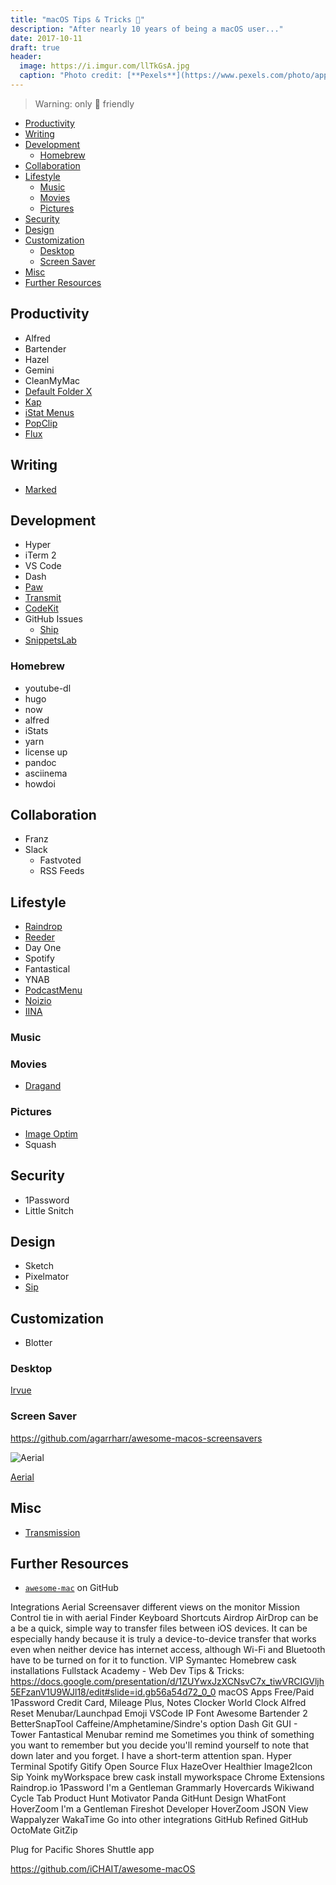 ```yaml
---
title: "macOS Tips & Tricks "
description: "After nearly 10 years of being a macOS user..."
date: 2017-10-11
draft: true
header:
  image: https://i.imgur.com/llTkGsA.jpg
  caption: "Photo credit: [**Pexels**](https://www.pexels.com/photo/apples-art-dark-food-347208/)"
---
```


> Warning: only  friendly

<!-- TOC -->

- [Productivity](#productivity)
- [Writing](#writing)
- [Development](#development)
  - [Homebrew](#homebrew)
- [Collaboration](#collaboration)
- [Lifestyle](#lifestyle)
  - [Music](#music)
  - [Movies](#movies)
  - [Pictures](#pictures)
- [Security](#security)
- [Design](#design)
- [Customization](#customization)
  - [Desktop](#desktop)
  - [Screen Saver](#screen-saver)
- [Misc](#misc)
- [Further Resources](#further-resources)

<!-- /TOC -->

## Productivity

- Alfred
- Bartender
- Hazel
- Gemini
- CleanMyMac
- [Default Folder X](//stclairsoft.com/DefaultFolderX/)
- [Kap](https://github.com/wulkano/kap)
- [iStat Menus](https://bjango.com/mac/istatmenus/)
- [PopClip](https://pilotmoon.com/popclip/)
- [Flux](https://justgetflux.com/)

## Writing

- [Marked](//marked2app.com/)

## Development

- Hyper
- iTerm 2
- VS Code
- Dash
- [Paw](https://paw.cloud/)
- [Transmit](https://www.panic.com/transmit/)
- [CodeKit]()
- GitHub Issues
  - [Ship](https://www.realartists.com/index.html)
- [SnippetsLab](https://www.renfei.org/snippets-lab/)

### Homebrew

- youtube-dl
- hugo
- now
- alfred
- iStats
- yarn
- license up
- pandoc
- asciinema
- howdoi

## Collaboration

- Franz
- Slack
  - Fastvoted
  - RSS Feeds

## Lifestyle

- [Raindrop]()
- [Reeder](//reederapp.com/mac/#help)
- Day One
- Spotify
- Fantastical
- YNAB
- [PodcastMenu](https://github.com/insidegui/PodcastMenu)
- [Noizio](//noiz.io/)
- [IINA](https://github.com/lhc70000/iina)

### Music

### Movies

- [Dragand](//dragand.watch/)

### Pictures

- [Image Optim](https://imageoptim.com/mac)
- Squash

## Security

- 1Password
- Little Snitch

## Design

- Sketch
- Pixelmator
- [Sip](https://sipapp.io/)

## Customization

- Blotter

### Desktop

[Irvue]()

### Screen Saver

https://github.com/agarrharr/awesome-macos-screensavers

![Aerial](https://cloud.githubusercontent.com/assets/499192/10754100/c0e1cc4c-7c95-11e5-9d3b-842d3acc2fd5.gif)

[Aerial](https://github.com/JohnCoates/Aerial)

## Misc

- [Transmission](https://transmissionbt.com/)

## Further Resources

- [`awesome-mac`](https://github.com/jaywcjlove/awesome-mac) on GitHub

Integrations
Aerial Screensaver
different views on the monitor
Mission Control
tie in with aerial
Finder Keyboard Shortcuts
Airdrop
AirDrop can be a be a quick, simple way to transfer files between iOS devices. It can be especially handy because it is truly a device-to-device transfer that works even when neither device has internet access, although Wi-Fi and Bluetooth have to be turned on for it to function.
VIP Symantec
Homebrew
cask installations
Fullstack Academy - Web Dev Tips & Tricks: https://docs.google.com/presentation/d/1ZUYwxJzXCNsvC7x_tiwVRCIGVljh5EFzanV1U9WJl18/edit#slide=id.gb56a54d72_0_0
macOS Apps
Free/Paid
1Password
Credit Card, Mileage Plus, Notes
Clocker
World Clock
Alfred
Reset Menubar/Launchpad
Emoji
VSCode
IP
Font Awesome
Bartender 2
BetterSnapTool
Caffeine/Amphetamine/Sindre's option
Dash
Git GUI - Tower
Fantastical
Menubar remind me
Sometimes you think of something you want to remember but you decide you'll remind yourself to note that down later and you forget. I have a short-term attention span.
Hyper Terminal
Spotify
Gitify
Open Source
Flux
HazeOver
Healthier
Image2Icon
Sip
Yoink
myWorkspace
brew cask install myworkspace
Chrome Extensions
Raindrop.io
1Password
I'm a Gentleman
Grammarly
Hovercards
Wikiwand
Cycle Tab
Product Hunt
Motivator
Panda
GitHunt
Design
WhatFont
HoverZoom
I'm a Gentleman
Fireshot
Developer
HoverZoom
JSON View
Wappalyzer
WakaTime
Go into other integrations
GitHub
Refined GitHub
OctoMate
GitZip

Plug for Pacific Shores Shuttle app

https://github.com/iCHAIT/awesome-macOS
